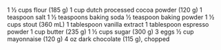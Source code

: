 1 ½ cups flour (185 g) 1 cup dutch processed cocoa powder (120 g) 1 teaspoon salt 1 ½ teaspoons baking soda ½ teaspoon baking powder 1 ½ cups stout (360 mL) 1 tablespoon vanilla extract 1 tablespoon espresso powder 1 cup butter (235 g) 1 ½ cups sugar (300 g) 3 eggs ½ cup mayonnaise (120 g) 4 oz dark chocolate (115 g), chopped